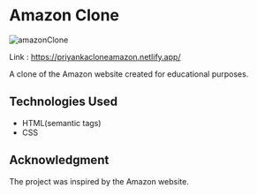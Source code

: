 # Amazon Clone

![amazonClone](https://github.com/PriyankaBtech/Amazon_Clone/assets/109729930/ffba9d2c-2213-44cd-beeb-2c065a9cf85d)


Link : https://priyankacloneamazon.netlify.app/


A clone of the Amazon website created for educational purposes. 


## Technologies Used

- HTML(semantic tags)
- CSS


## Acknowledgment

 The project was inspired by the Amazon website.
